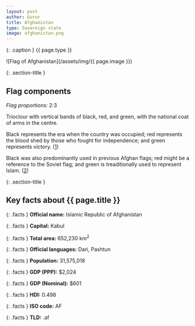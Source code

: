 ```yaml
---
layout: post
author: Gurur
title: Afghanistan
type: Sovereign state
image: afghanistan.png
---
```

{: .caption }
{{ page.type }}

![Flag of Afghanistan](/assets/img/{{ page.image }})

{: .section-title }
## Flag components

_Flag proportions:_ 2:3

Trioclour with vertical bands of black, red, and green, with the national coat of arms in the centre. 

Black represents the era when the country was occupied; red represents the blood shed by those who fought for independence; and green represents victory. (<span class="source-link">[1](https://www.britannica.com/topic/flag-of-Afghanistan)</span>)

Black was also predominantly used in previous Afghan flags; red might be a reference to the Soviet flag; and green is treaditionally used to represent Islam. (<span class="source-link">[2](https://www.crwflags.com/fotw/flags/af.html#col)</span>)

{: .section-title }
## Key facts about {{ page.title }}

{: .facts }
**Official name:** Islamic Republic of Afghanistan

{: .facts }
**Capital:** Kabul

{: .facts }
**Total area:** 652,230 km<sup>2</sup>

{: .facts }
**Official languages:** Dari, Pashtun

{: .facts }
**Population:** 31,575,018

{: .facts }
**GDP (PPP):** $2,024

{: .facts }
**GDP (Nominal):** $601

{: .facts }
**HDI:** 0.498

{: .facts }
**ISO code:** AF

{: .facts }
**TLD:** .af
